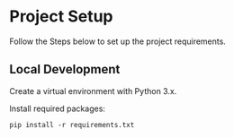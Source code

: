 # Project Setup

Follow the Steps below to set up the project requirements.

## Local Development

Create a virtual environment with Python 3.x.

Install required packages:

```
pip install -r requirements.txt
```
